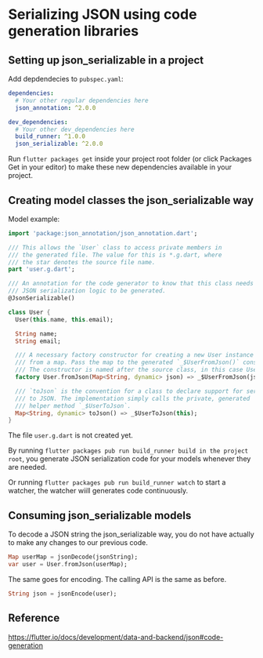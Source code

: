 # Serializing JSON using code generation libraries

## Setting up json_serializable in a project

Add depdendecies to `pubspec.yaml`:

```yaml
dependencies:
  # Your other regular dependencies here
  json_annotation: ^2.0.0

dev_dependencies:
  # Your other dev_dependencies here
  build_runner: ^1.0.0
  json_serializable: ^2.0.0
```

Run `flutter packages get` inside your project root folder (or click Packages Get in your editor) to make these new dependencies available in your project.

## Creating model classes the json_serializable way

Model example:

```dart
import 'package:json_annotation/json_annotation.dart';

/// This allows the `User` class to access private members in
/// the generated file. The value for this is *.g.dart, where
/// the star denotes the source file name.
part 'user.g.dart';

/// An annotation for the code generator to know that this class needs the
/// JSON serialization logic to be generated.
@JsonSerializable()

class User {
  User(this.name, this.email);

  String name;
  String email;

  /// A necessary factory constructor for creating a new User instance
  /// from a map. Pass the map to the generated `_$UserFromJson()` constructor.
  /// The constructor is named after the source class, in this case User.
  factory User.fromJson(Map<String, dynamic> json) => _$UserFromJson(json);

  /// `toJson` is the convention for a class to declare support for serialization
  /// to JSON. The implementation simply calls the private, generated
  /// helper method `_$UserToJson`.
  Map<String, dynamic> toJson() => _$UserToJson(this);
}
```

The file `user.g.dart` is not created yet.

By running `flutter packages pub run build_runner build in the project root`, you generate JSON serialization code for your models whenever they are needed.

Or running `flutter packages pub run build_runner watch` to start a watcher, the watcher wiill generates code continuously.

## Consuming json_serializable models

To decode a JSON string the json_serializable way, you do not have actually to make any changes to our previous code.

```dart
Map userMap = jsonDecode(jsonString);
var user = User.fromJson(userMap);
```

The same goes for encoding. The calling API is the same as before.

```dart
String json = jsonEncode(user);
```

## Reference

https://flutter.io/docs/development/data-and-backend/json#code-generation
